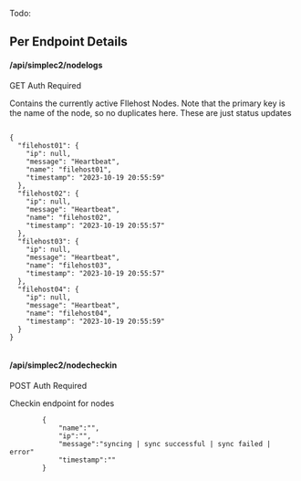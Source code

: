 Todo:

## Per Endpoint Details

#### /api/simplec2/nodelogs

GET
Auth Required

Contains the currently active FIlehost Nodes. Note that the primary key is the name of the node, so no duplicates here. These are just status updates

```

{
  "filehost01": {
    "ip": null,
    "message": "Heartbeat",
    "name": "filehost01",
    "timestamp": "2023-10-19 20:55:59"
  },
  "filehost02": {
    "ip": null,
    "message": "Heartbeat",
    "name": "filehost02",
    "timestamp": "2023-10-19 20:55:57"
  },
  "filehost03": {
    "ip": null,
    "message": "Heartbeat",
    "name": "filehost03",
    "timestamp": "2023-10-19 20:55:57"
  },
  "filehost04": {
    "ip": null,
    "message": "Heartbeat",
    "name": "filehost04",
    "timestamp": "2023-10-19 20:55:59"
  }
}


```


#### /api/simplec2/nodecheckin
POST
Auth Required

Checkin endpoint for nodes
```
        {
            "name":"",
            "ip":"",
            "message":"syncing | sync successful | sync failed | error"
            "timestamp":""
        }
```

